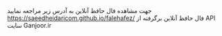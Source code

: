 جهت مشاهده فال حافظ آنلاین به آدرس زیر مراجعه نمایید
https://saeedheidaricom.github.io/falehafez/
فال حافظ آنلاین برگرفته از API سایت Ganjoor.ir
